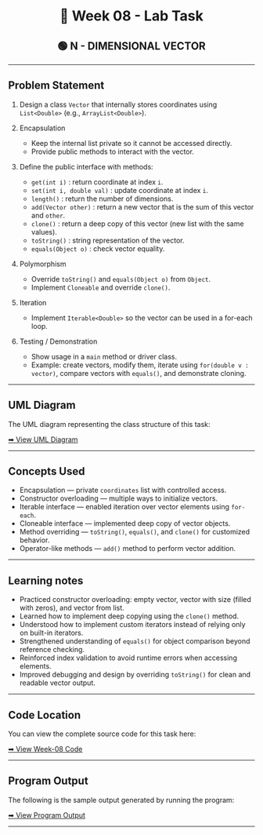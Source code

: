 <h1 align="center">📄 Week 08 - Lab Task</h1>

<h2 align="center">🟢 N - DIMENSIONAL VECTOR</h2>

---

## Problem Statement

1. Design a class `Vector` that internally stores coordinates using `List<Double>` (e.g., `ArrayList<Double>`).

2. Encapsulation
   - Keep the internal list private so it cannot be accessed directly.
   - Provide public methods to interact with the vector.
   
3. Define the public interface with methods:
   - `get(int i)` : return coordinate at index `i`.
   - `set(int i, double val)` : update coordinate at index `i`.
   - `length()` : return the number of dimensions.
   - `add(Vector other)` : return a new vector that is the sum of this vector and `other`.
   - `clone()` : return a deep copy of this vector (new list with the same values).
   - `toString()` : string representation of the vector.
   - `equals(Object o)` : check vector equality.
   
4. Polymorphism
    - Override `toString()` and `equals(Object o)` from `Object`.
    - Implement `Cloneable` and override `clone()`.

5. Iteration
   - Implement `Iterable<Double>` so the vector can be used in a for-each loop.

6. Testing / Demonstration
    - Show usage in a `main` method or driver class.
    - Example: create vectors, modify them, iterate using `for(double v : vector)`, compare vectors with `equals()`, and demonstrate cloning.

--- 

## UML Diagram

The UML diagram representing the class structure of this task:

[➡ View UML Diagram](uml.png)

---

## Concepts Used

- Encapsulation — private `coordinates` list with controlled access.
- Constructor overloading — multiple ways to initialize vectors.
- Iterable interface — enabled iteration over vector elements using `for-each`.
- Cloneable interface — implemented deep copy of vector objects.
- Method overriding — `toString()`, `equals()`, and `clone()` for customized behavior.
- Operator-like methods — `add()` method to perform vector addition.

---

## Learning notes

- Practiced constructor overloading: empty vector, vector with size (filled with zeros), and vector from list.
- Learned how to implement deep copying using the `clone()` method.
- Understood how to implement custom iterators instead of relying only on built-in iterators.
- Strengthened understanding of `equals()` for object comparison beyond reference checking.
- Reinforced index validation to avoid runtime errors when accessing elements.
- Improved debugging and design by overriding `toString()` for clean and readable vector output.

---

## Code Location

You can view the complete source code for this task here:

[➡ View Week-08 Code](code)

---

## Program Output

The following is the sample output generated by running the program:

[➡ View Program Output](output.png)

---

